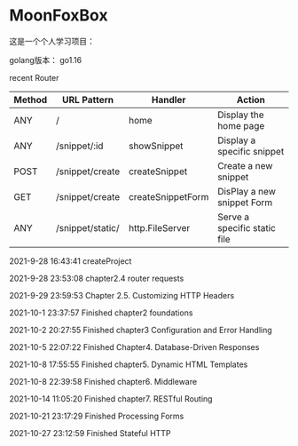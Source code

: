# MoonFoxBox

这是一个个人学习项目：

golang版本： go1.16

recent Router

| Method | URL Pattern     | Handler         | Action                       |
| ------ | --------------- | --------------- | ---------------------------- |
| ANY    | /               | home            | Display the home page        |
| ANY    | /snippet/:id | showSnippet     | Display a specific snippet   |
| POST   | /snippet/create | createSnippet   | Create a new snippet         |
| GET | /snippet/create | createSnippetForm | DisPlay a new snippet Form |
| ANY    | /snippet/static/        | http.FileServer | Serve a specific static file |



2021-9-28 16:43:41 createProject

2021-9-28 23:53:08 chapter2.4 router requests

2021-9-29 23:59:53 Chapter 2.5. Customizing HTTP Headers

2021-10-1 23:37:57 Finished chapter2 foundations

2021-10-2 20:27:55 Finished chapter3 Configuration and Error Handling

2021-10-5 22:07:22 Finished Chapter4. Database-Driven Responses

2021-10-8 17:55:55 Finished chapter5. Dynamic HTML Templates

2021-10-8 22:39:58 Finished chapter6. Middleware

2021-10-14 11:05:20 Finished chapter7. RESTful Routing

2021-10-21 23:17:29 Finished Processing Forms

2021-10-27 23:12:59 Finished Stateful HTTP

